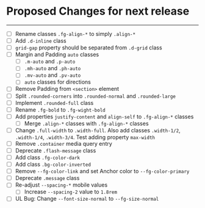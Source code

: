 # Proposed Changes for next release

---

- [ ] Rename classes `.fg-align-*` to simply `.align-*`
- [ ] Add `.d-inline` class
- [ ] `grid-gap` property should be separated from `.d-grid` class
- [ ] Margin and Padding `auto` classes
  - [ ] `.m-auto` and `.p-auto`
  - [ ] `.mh-auto` and `.ph-auto`
  - [ ] `.mv-auto` and `.pv-auto`
  - [ ] `auto` classes for directions
- [ ] Remove Padding from `<section>` element
- [ ] Split `.rounded-corners` into `.rounded-normal` and `.rounded-large`
- [ ] Implement `.rounded-full` class
- [ ] Rename `.fg-bold` to `.fg-wight-bold`
- [ ] Add properties `justify-content` and `align-self` to `.fg-align-*` classes
  - [ ] Merge `.align-*` classes with `.fg-align-*` classes
- [ ] Change `.full-width` to `.width-full`. Also add classes `.width-1/2`, `.width-1/4`, `.width-3/4`. Test adding property `max-width`
- [ ] Remove `.container` media query entry
- [ ] Deprecate `.flash-message` class
- [ ] Add class `.fg-color-dark`
- [ ] Add class `.bg-color-inverted`
- [ ] Remove `--fg-color-link` and set Anchor color to `--fg-color-primary`
- [ ] Deprecate `.message` class
- [ ] Re-adjust `--spacing-*` mobile values
  - [ ] Increase `--spacing-2` value to `1.8rem`
- [ ] UL Bug: Change `--font-size-normal` to `--fg-size-normal` 
